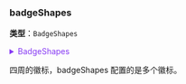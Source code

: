 ### badgeShapes

**类型**：`BadgeShapes`

<details>
  <summary style="color: #873bf4; cursor: pointer;">
    BadgeShapes
  </summary>

```ts
type BadgeShapes = {
  /** 徽标的背景颜色 */
  color?: string;
  /** 徽标背景颜色的色板，未设置 color 时生效 */
  palette?: string[];
  /** 徽标上文本的颜色 */
  textColor?: string;
  /** 单个徽标的样式配置，优先级高于上面的配置 */
  [key: number]: ShapeStyle & {
    /** 该徽标的位置，支持的取值见下文 */
    position?: IBadgePosition;
    /** 该徽标的背景色 */
    color?: string;
    /** 该徽标的文本色 */
    textColor?: string;
  };
};
```

<embed src="./BadgePosition.zh.md"></embed>

</details>

四周的徽标，badgeShapes 配置的是多个徽标。
